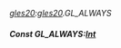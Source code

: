 _[gles20](../../modules/gles20/gles20-module.md):[gles20](../../modules/gles20/gles20-module.md).GL\_ALWAYS_
##### Const GL\_ALWAYS:[Int](../../modules/wonkey/wonkey-types-int.md)
